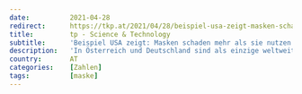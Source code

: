 ```yaml
---
date:          2021-04-28
redirect:      https://tkp.at/2021/04/28/beispiel-usa-zeigt-masken-schaden-mehr-als-sie-nutzen/
title:         tp - Science & Technology
subtitle:      'Beispiel USA zeigt: Masken schaden mehr als sie nutzen'
description:   'In Österreich und Deutschland sind als einzige weltweit Länder FFP2 Masken vorgeschrieben. Wer sie verwendet hat – und wer musste das bei uns nicht – der kennt den Unterschied zu normalen chirurgischen und Stoffmasken oder zu freien Atmen. Sieht man sich Beispiele aus den USA an, so wird deutlich, dass sie offensichtlich nicht nur nichts …'
country:       AT
categories:    [Zahlen]
tags:          [maske]
---
```

